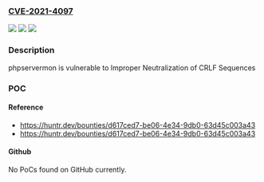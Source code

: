 ### [CVE-2021-4097](https://cve.mitre.org/cgi-bin/cvename.cgi?name=CVE-2021-4097)
![](https://img.shields.io/static/v1?label=Product&message=phpservermon%2Fphpservermon&color=blue)
![](https://img.shields.io/static/v1?label=Version&message=%3C%203.6.0%20&color=brighgreen)
![](https://img.shields.io/static/v1?label=Vulnerability&message=CWE-93%20Improper%20Neutralization%20of%20CRLF%20Sequences&color=brighgreen)

### Description

phpservermon is vulnerable to Improper Neutralization of CRLF Sequences

### POC

#### Reference
- https://huntr.dev/bounties/d617ced7-be06-4e34-9db0-63d45c003a43
- https://huntr.dev/bounties/d617ced7-be06-4e34-9db0-63d45c003a43

#### Github
No PoCs found on GitHub currently.

